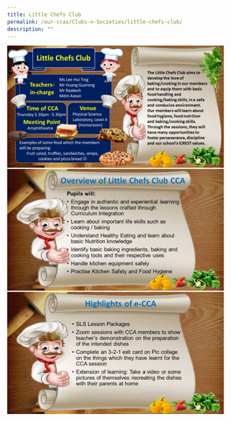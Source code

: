 ```yaml
---
title: Little Chefs Club
permalink: /our-ccas/Clubs-n-Societies/little-chefs-club/
description: ""
---
```



![](/images/chefs%20club.jpg)
![](/images/chefs%20club%202.jpg)
![](/images/chefs%20club%203.jpg)